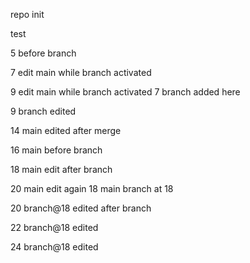 repo init

test

5 before branch

7 edit main while branch activated

9 edit main while branch activated
7 branch added here

9 branch edited

14 main edited after merge

16 main before branch

18 main edit after branch

20 main edit again
18 main branch at 18

20 branch@18 edited after branch

22 branch@18 edited

24 branch@18 edited

